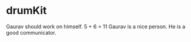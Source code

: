 # drumKit

Gaurav should work on himself. 
5 + 6 = 11
Gaurav is a nice person. He is a good communicator. 
